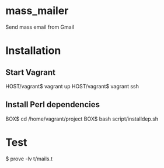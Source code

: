 # mass_mailer
Send mass email from Gmail

# Installation
## Start Vagrant
HOST/vagrant$ vagrant up
HOST/vagrant$ vagrant ssh

## Install Perl dependencies
BOX$ cd /home/vagrant/project
BOX$ bash script/installdep.sh


# Test
$ prove -lv t/mails.t
